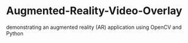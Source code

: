 # Augmented-Reality-Video-Overlay
demonstrating an augmented reality (AR) application using OpenCV and Python
